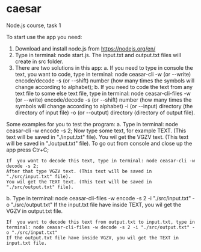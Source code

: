# caesar
Node.js course, task 1

To start use the app you need:
1. Download and install node.js from https://nodejs.org/en/
2. Type in terminal: node start.js. The input.txt and output.txt files will create in src folder.
3. There are two solutions in this app:
    a. If you need to type in console the text, you want to code, type in terminal: node ceasar-cli -w (or --write) encode/decode -s (or --shift) number (how many times the symbols will change according to alphabet);
    b. If  you need to code the text from any text file to some else text file, type in terminal: node ceasar-cli-files -w (or --write) encode/decode -s (or --shift) number (how many times the symbols will change according to alphabet) -i (or --input) directory (the directory of input file) -o (or --output) directory (directory of output file).

Some examples for you to test the program:
a. Type in terminal: node ceasar-cli -w encode -s 2;
    Now type some text, for example TEXT. (This text will be saved in "./input.txt" file).
    You wil get the VGZV text. (This text will be saved in "./output.txt" file).
    To go out from console and close up the app press Ctr+C;

    If  you want to decode this text, type in terminal: node ceasar-cli -w decode -s 2;
    After that type VGZV text. (This text will be saved in "./src/input.txt" file).
    You wil get the TEXT text. (This text will be saved in "./src/output.txt" file).

b. Type in terminal: node ceasar-cli-files -w encode -s 2 -i "./src/input.txt" -o "./src/output.txt"
    If the input.txt file have inside TEXT, you wil get the VGZV in output.txt file.

    If  you want to decode this text from output.txt to input.txt, type in terminal: node ceasar-cli-files -w decode -s 2 -i "./src/output.txt" -o "./src/input.txt"
    If the output.txt file have inside VGZV, you wil get the TEXT in input.txt file.